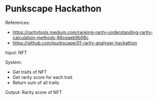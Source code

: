 # Punkscape Hackathon

References: 
- https://raritytools.medium.com/ranking-rarity-understanding-rarity-calculation-methods-86ceaeb9b98c
- https://github.com/punkscape/01-rarity-analyser-hackathon

Input: NFT

System: 
- Get traits of NFT
- Get rarity score for each trait
- Return sum of all traits

Output: Rarity score of NFT